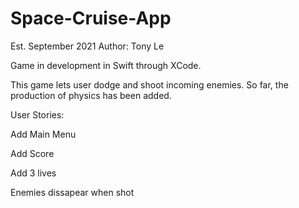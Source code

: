 # Space-Cruise-App
Est. September 2021
Author: Tony Le

Game in development in Swift through XCode.

This game lets user dodge and shoot incoming enemies.
So far, the production of physics has been added.

User Stories:

Add Main Menu 

Add Score 

Add 3 lives 

Enemies dissapear when shot
